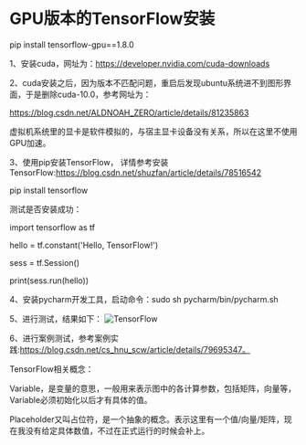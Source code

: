 # GPU版本的TensorFlow安装

pip install tensorflow-gpu==1.8.0

1、安装cuda，网址为：https://developer.nvidia.com/cuda-downloads

2、cuda安装之后，因为版本不匹配问题，重启后发现ubuntu系统进不到图形界面，于是删除cuda-10.0，参考网址为：

https://blog.csdn.net/ALDNOAH_ZERO/article/details/81235863

虚拟机系统里的显卡是软件模拟的，与宿主显卡设备没有关系，所以在这里不使用GPU加速。

3、使用pip安装TensorFlow，
详情参考安装TensorFlow:https://blog.csdn.net/shuzfan/article/details/78516542

pip install tensorflow

测试是否安装成功：

import tensorflow as tf

hello = tf.constant('Hello, TensorFlow!')

sess = tf.Session()

print(sess.run(hello))

4、安装pycharm开发工具，启动命令：sudo sh pycharm/bin/pycharm.sh

5、进行测试，结果如下：
![TensorFlow](https://github.com/EnernityTwinkle/Tutorial-Summarization/blob/master/python-config/images/tensorflow1.png)
 
6、进行案例测试，参考案例实践:https://blog.csdn.net/cs_hnu_scw/article/details/79695347。

TensorFlow相关概念：

Variable，是变量的意思，一般用来表示图中的各计算参数，包括矩阵，向量等，Variable必须初始化以后才有具体的值。

Placeholder又叫占位符，是一个抽象的概念。表示这里有一个值/向量/矩阵，现在我没有给定具体数值，不过在正式运行的时候会补上。


